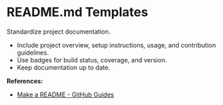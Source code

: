 # README.md Templates

Standardize project documentation.

- Include project overview, setup instructions, usage, and contribution guidelines.
- Use badges for build status, coverage, and version.
- Keep documentation up to date.

**References:**
- [Make a README - GitHub Guides](https://docs.github.com/en/github/creating-cloning-and-archiving-repositories/about-readmes)
